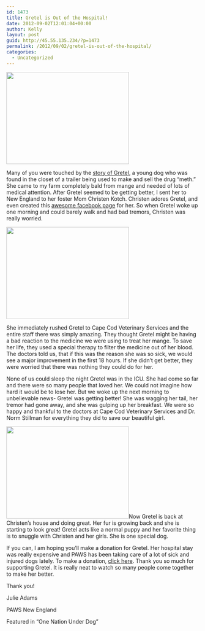 ```yaml
---
id: 1473
title: Gretel is Out of the Hospital!
date: 2012-09-02T12:01:04+00:00
author: Kelly
layout: post
guid: http://45.55.135.234/?p=1473
permalink: /2012/09/02/gretel-is-out-of-the-hospital/
categories:
  - Uncategorized
---
```

<img class="alignleft" src="https://pawsnewengland.com/wp-content/uploads/2012/09/Gretel_CCVS4-400x300.jpg" alt="" width="320" height="240" />

Many of you were touched by the [story of Gretel](https://pawsnewengland.com/gretels-shocking-story/), a young dog who was found in the closet of a trailer being used to make and sell the drug &#8220;meth.&#8221; She came to my farm completely bald from mange and needed of lots of medical attention. After Gretel seemed to be getting better, I sent her to New England to her foster Mom Christen Kotch. Christen adores Gretel, and even created this <a href="https://www.facebook.com/gretel.paws.1" target="_blank">awesome facebook page</a> for her. So when Gretel woke up one morning and could barely walk and had bad tremors, Christen was really worried.

<img class="alignright" title="Gretel_ComingHome" src="https://pawsnewengland.com/wp-content/uploads/2012/09/Gretel_ComingHome-400x300.jpg" alt="" width="320" height="240" />

She immediately rushed Gretel to Cape Cod Veterinary Services and the entire staff there was simply amazing. They thought Gretel might be having a bad reaction to the medicine we were using to treat her mange. To save her life, they used a special therapy to filter the medicine out of her blood. The doctors told us, that if this was the reason she was so sick, we would see a major improvement in the first 18 hours. If she didn&#8217;t get better, they were worried that there was nothing they could do for her.

None of us could sleep the night Gretel was in the ICU. She had come so far and there were so many people that loved her. We could not imagine how hard it would be to lose her. But we woke up the next morning to unbelievable news- Gretel was getting better! She was wagging her tail, her tremor had gone away, and she was gulping up her breakfast. We were so happy and thankful to the doctors at Cape Cod Veterinary Services and Dr. Norm Stillman for everything they did to save our beautiful girl.

<img class="alignleft" title="GretelandChristen" src="https://pawsnewengland.com/wp-content/uploads/2012/09/GretelandChristen-400x300.jpg" alt="" width="320" height="240" />Now Gretel is back at Christen&#8217;s house and doing great. Her fur is growing back and she is starting to look great! Gretel acts like a normal puppy and her favorite thing is to snuggle with Christen and her girls. She is one special dog.

If you can, I am hoping you&#8217;ll make a donation for Gretel. Her hospital stay was really expensive and PAWS has been taking care of a lot of sick and injured dogs lately. To make a donation, [click here](http://pawnewengland.chipin.com/gretel-paws-new-england). Thank you so much for supporting Gretel. It is really neat to watch so many people come together to make her better.

Thank you!
  
Julie Adams
  
PAWS New England
  
Featured in &#8220;One Nation Under Dog&#8221;